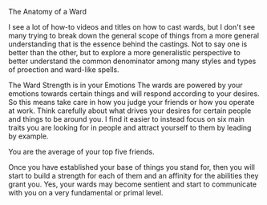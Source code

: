 The Anatomy of a Ward

I see a lot of how-to videos and titles on how to cast wards, but I don't see many trying to break
down the general scope of things from a more general understanding that is the essence behind the
castings. Not to say one is better than the other, but to explore a more generalistic perspective to
better understand the common denominator among many styles and types of proection and ward-like spells.

The Ward Strength is in your Emotions
The wards are powered by your emotions towards certain things and will respond according to your desires.
So this means take care in how you judge your friends or how you operate at work. Think carefully
about what drives your desires for certain people and things to be around you. I find it easier to
instead focus on six main traits you are looking for in people and attract yourself to them by
leading by example.

You are the average of your top five friends.

Once you have established your base of things you stand for, then you will start to build a strength
for each of them and an affinity for the abilities they grant you. Yes, your wards may become sentient
and start to communicate with you on a very fundamental or primal level. 

